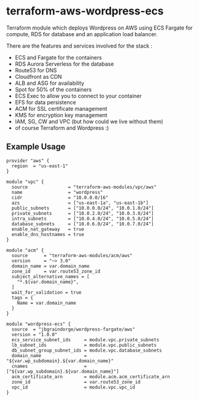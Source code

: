 # terraform-aws-wordpress-ecs

Terraform module which deploys Wordpress on AWS using ECS Fargate for compute, RDS for database and an application load balancer.

There are the features and services involved for the stack :
- ECS and Fargate for the containers
- RDS Aurora Serverless for the database
- Route53 for DNS
- Cloudfront as CDN
- ALB and ASG for availability
- Spot for 50% of the containers
- ECS Exec to allow you to connect to your container
- EFS for data persistence
- ACM for SSL certificate management
- KMS for encryption key management
- IAM, SG, CW and VPC (but how could we live without them)
- of course Terraform and Wordpress :)

## Example Usage

```hcl
provider "aws" {
  region  = "us-east-1"
}

module "vpc" {
  source               = "terraform-aws-modules/vpc/aws"
  name                 = "wordpress"
  cidr                 = "10.0.0.0/16"
  azs                  = ["us-east-1a", "us-east-1b"]
  public_subnets       = ["10.0.0.0/24", "10.0.1.0/24"]
  private_subnets      = ["10.0.2.0/24", "10.0.3.0/24"]
  intra_subnets        = ["10.0.4.0/24", "10.0.5.0/24"]
  database_subnets     = ["10.0.6.0/24", "10.0.7.0/24"]
  enable_nat_gateway   = true
  enable_dns_hostnames = true
}

module "acm" {
  source      = "terraform-aws-modules/acm/aws"
  version     = "~> 3.0"
  domain_name = var.domain_name
  zone_id     = var.route53_zone_id
  subject_alternative_names = [
    "*.${var.domain_name}",
  ]
  wait_for_validation = true
  tags = {
    Name = var.domain_name
  }
}

module "wordpress-ecs" {
  source  = "jbgraindorge/wordpress-fargate/aws"
  version = "1.0.0"
  ecs_service_subnet_ids     = module.vpc.private_subnets
  lb_subnet_ids              = module.vpc.public_subnets
  db_subnet_group_subnet_ids = module.vpc.database_subnets
  domain_name                = "${var.wp_subdomain}.${var.domain_name}"
  cnames                     = ["${var.wp_subdomain}.${var.domain_name}"]
  acm_certificate_arn        = module.acm.acm_certificate_arn
  zone_id                    = var.route53_zone_id
  vpc_id                     = module.vpc.vpc_id
}

```
